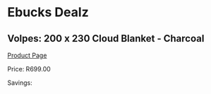
# Ebucks Dealz
## Volpes: 200 x 230 Cloud Blanket - Charcoal
[Product Page](https://www.ebucks.com/web/shop/productSelected.do?prodId=544047831&catId=704984344)

Price: R699.00

Savings: 


	